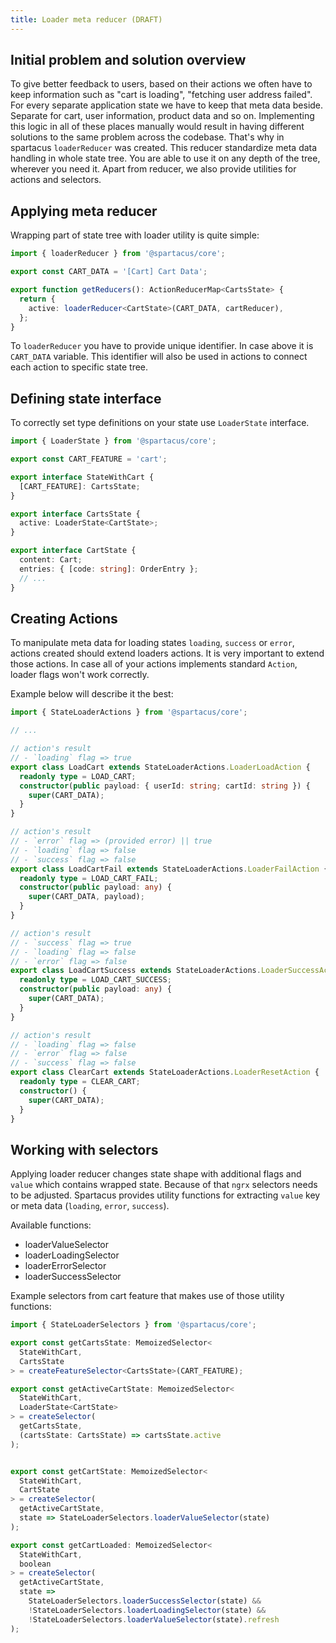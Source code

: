 ```yaml
---
title: Loader meta reducer (DRAFT)
---
```


## Initial problem and solution overview

To give better feedback to users, based on their actions we often have to keep information such as "cart is loading", "fetching user address failed".
For every separate application state we have to keep that meta data beside. Separate for cart, user information, product data and so on. Implementing this logic in all of these places manually would result in having different solutions to the same problem across the codebase.
That's why in spartacus `loaderReducer` was created. This reducer standardize meta data handling in whole state tree.
You are able to use it on any depth of the tree, wherever you need it. Apart from reducer, we also provide utilities for actions and selectors.

## Applying meta reducer

Wrapping part of state tree with loader utility is quite simple:

``` ts
import { loaderReducer } from '@spartacus/core';

export const CART_DATA = '[Cart] Cart Data';

export function getReducers(): ActionReducerMap<CartsState> {
  return {
    active: loaderReducer<CartState>(CART_DATA, cartReducer),
  };
}
```

To `loaderReducer` you have to provide unique identifier. In case above it is `CART_DATA` variable.
This identifier will also be used in actions to connect each action to specific state tree.

## Defining state interface

To correctly set type definitions on your state use `LoaderState` interface.

``` ts
import { LoaderState } from '@spartacus/core';

export const CART_FEATURE = 'cart';

export interface StateWithCart {
  [CART_FEATURE]: CartsState;
}

export interface CartsState {
  active: LoaderState<CartState>;
}

export interface CartState {
  content: Cart;
  entries: { [code: string]: OrderEntry };
  // ...
}
```

## Creating Actions

To manipulate meta data for loading states `loading`, `success` or `error`, actions created should extend loaders actions. It is very important to extend those actions.
In case all of your actions implements standard `Action`, loader flags won't work correctly.

Example below will describe it the best:

``` ts
import { StateLoaderActions } from '@spartacus/core';

// ...

// action's result
// - `loading` flag => true
export class LoadCart extends StateLoaderActions.LoaderLoadAction {
  readonly type = LOAD_CART;
  constructor(public payload: { userId: string; cartId: string }) {
    super(CART_DATA);
  }
}

// action's result
// - `error` flag => (provided error) || true
// - `loading` flag => false
// - `success` flag => false
export class LoadCartFail extends StateLoaderActions.LoaderFailAction {
  readonly type = LOAD_CART_FAIL;
  constructor(public payload: any) {
    super(CART_DATA, payload);
  }
}

// action's result
// - `success` flag => true
// - `loading` flag => false
// - `error` flag => false
export class LoadCartSuccess extends StateLoaderActions.LoaderSuccessAction {
  readonly type = LOAD_CART_SUCCESS;
  constructor(public payload: any) {
    super(CART_DATA);
  }
}

// action's result
// - `loading` flag => false
// - `error` flag => false
// - `success` flag => false
export class ClearCart extends StateLoaderActions.LoaderResetAction {
  readonly type = CLEAR_CART;
  constructor() {
    super(CART_DATA);
  }
}
```

## Working with selectors

Applying loader reducer changes state shape with additional flags and `value` which contains wrapped state.
Because of that `ngrx` selectors needs to be adjusted. Spartacus provides utility functions for extracting `value` key or meta data (`loading`, `error`, `success`).

Available functions:

- loaderValueSelector
- loaderLoadingSelector
- loaderErrorSelector
- loaderSuccessSelector

Example selectors from cart feature that makes use of those utility functions:

``` ts
import { StateLoaderSelectors } from '@spartacus/core';

export const getCartsState: MemoizedSelector<
  StateWithCart,
  CartsState
> = createFeatureSelector<CartsState>(CART_FEATURE);

export const getActiveCartState: MemoizedSelector<
  StateWithCart,
  LoaderState<CartState>
> = createSelector(
  getCartsState,
  (cartsState: CartsState) => cartsState.active
);


export const getCartState: MemoizedSelector<
  StateWithCart,
  CartState
> = createSelector(
  getActiveCartState,
  state => StateLoaderSelectors.loaderValueSelector(state)
);

export const getCartLoaded: MemoizedSelector<
  StateWithCart,
  boolean
> = createSelector(
  getActiveCartState,
  state =>
    StateLoaderSelectors.loaderSuccessSelector(state) &&
    !StateLoaderSelectors.loaderLoadingSelector(state) &&
    !StateLoaderSelectors.loaderValueSelector(state).refresh
);
```
